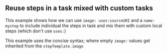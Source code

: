 ## Reuse steps in a task mixed with custom tasks 

This example shows how we can use `image: uses:sourceURI` and a `name: mystep` to include individual the steps in task and mix them with custom local steps (which don't use `uses:`)

This example uses the concise syntax; where empty `image:` values get inherited from the `stepTemplate.image`
